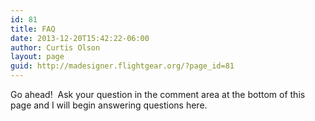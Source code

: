 ```yaml
---
id: 81
title: FAQ
date: 2013-12-20T15:42:22-06:00
author: Curtis Olson
layout: page
guid: http://madesigner.flightgear.org/?page_id=81
---
```

Go ahead!  Ask your question in the comment area at the bottom of this page and I will begin answering questions here.